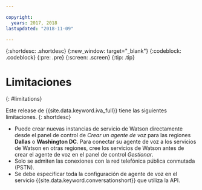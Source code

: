 ```yaml
---

copyright:
  years: 2017, 2018
lastupdated: "2018-11-09"

---
```


{:shortdesc: .shortdesc}
{:new_window: target="_blank"}
{:codeblock: .codeblock}
{:pre: .pre}
{:screen: .screen}
{:tip: .tip}

# Limitaciones
{: #limitations}

Este release de {{site.data.keyword.iva_full}} tiene las siguientes limitaciones.
{: shortdesc}

* Puede crear nuevas instancias de servicio de Watson directamente desde el panel de control de _Crear un agente de voz_ para las regiones **Dallas** o **Washington DC**. Para conectar su agente de voz a los servicios de Watson en otras regiones, cree los servicios de Watson antes de crear el agente de voz en el panel de control _Gestionar_.
* Solo se admiten las conexiones con la red telefónica pública conmutada (PSTN).
* Se debe especificar toda la configuración de agente de voz en el servicio {{site.data.keyword.conversationshort}} que utiliza la API.
